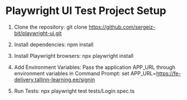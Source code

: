 # Playwright UI Test Project Setup

1. Clone the repository:
   git clone https://github.com/sergeiz-bit/playwright-ui.git

2. Install dependencies:
   npm install
  
3. Install Playwright browsers:
   npx playwright install 

4. Add Environment Variables:
   Pass the application APP_URL through environment variables in Command Prompt:
   set APP_URL=https://fe-delivery.tallinn-learning.ee/signin

5. Run Tests:
   npx playwright test tests/Login.spec.ts
    



